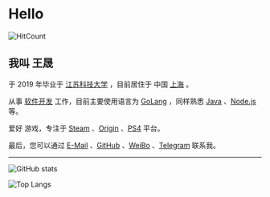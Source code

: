 # Hello

![HitCount](https://hits.52xckl.cn/starudream.svg)

## 我叫 王晟

于 2019 年毕业于 [江苏科技大学](http://www.just.edu.cn) ，目前居住于 中国 [上海](https://www.google.com/maps/place/Shanghai,+China) 。

从事 [软件开发]() 工作，目前主要使用语言为 [GoLang](https://golang.org) ，同样熟悉 [Java](https://java.com) 、[Node.js](https://nodejs.org) 等。

爱好 游戏，专注于 [Steam](https://store.steampowered.com) 、[Origin](https://www.origin.com) 、[PS4](https://www.playstation.com) 平台。

最后，您可以通过 [E-Mail](mailto:justwangsheng@gmail.com) 、[GitHub](https://github.com/starudream) 、[WeiBo](https://weibo.com/StarUDream) 、[Telegram](https://t.me/wangsheng) 联系我。

---

![GitHub stats](https://github-readme-stats.vercel.app/api?username=starudream&count_private=true&show_icons=true)

![Top Langs](https://github-readme-stats.vercel.app/api/top-langs/?username=starudream&layout=compact&hide=html,css)
